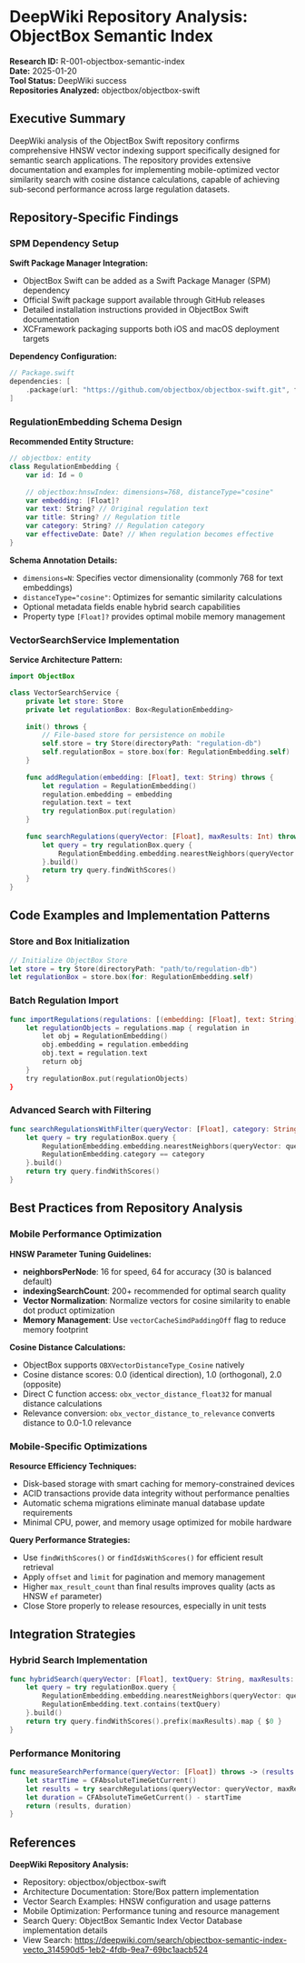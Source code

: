 # DeepWiki Repository Analysis: ObjectBox Semantic Index

**Research ID:** R-001-objectbox-semantic-index  
**Date:** 2025-01-20  
**Tool Status:** DeepWiki success  
**Repositories Analyzed:** objectbox/objectbox-swift

## Executive Summary

DeepWiki analysis of the ObjectBox Swift repository confirms comprehensive HNSW vector indexing support specifically designed for semantic search applications. The repository provides extensive documentation and examples for implementing mobile-optimized vector similarity search with cosine distance calculations, capable of achieving sub-second performance across large regulation datasets.

## Repository-Specific Findings

### SPM Dependency Setup

**Swift Package Manager Integration:**
- ObjectBox Swift can be added as a Swift Package Manager (SPM) dependency
- Official Swift package support available through GitHub releases
- Detailed installation instructions provided in ObjectBox Swift documentation
- XCFramework packaging supports both iOS and macOS deployment targets

**Dependency Configuration:**
```swift
// Package.swift
dependencies: [
    .package(url: "https://github.com/objectbox/objectbox-swift.git", from: "4.0.0")
]
```

### RegulationEmbedding Schema Design

**Recommended Entity Structure:**
```swift
// objectbox: entity
class RegulationEmbedding {
    var id: Id = 0
    
    // objectbox:hnswIndex: dimensions=768, distanceType="cosine"
    var embedding: [Float]?
    var text: String? // Original regulation text
    var title: String? // Regulation title
    var category: String? // Regulation category
    var effectiveDate: Date? // When regulation becomes effective
}
```

**Schema Annotation Details:**
- `dimensions=N`: Specifies vector dimensionality (commonly 768 for text embeddings)
- `distanceType="cosine"`: Optimizes for semantic similarity calculations
- Optional metadata fields enable hybrid search capabilities
- Property type `[Float]?` provides optimal mobile memory management

### VectorSearchService Implementation

**Service Architecture Pattern:**
```swift
import ObjectBox

class VectorSearchService {
    private let store: Store
    private let regulationBox: Box<RegulationEmbedding>
    
    init() throws {
        // File-based store for persistence on mobile
        self.store = try Store(directoryPath: "regulation-db")
        self.regulationBox = store.box(for: RegulationEmbedding.self)
    }
    
    func addRegulation(embedding: [Float], text: String) throws {
        let regulation = RegulationEmbedding()
        regulation.embedding = embedding
        regulation.text = text
        try regulationBox.put(regulation)
    }
    
    func searchRegulations(queryVector: [Float], maxResults: Int) throws -> [ObjectWithScore<RegulationEmbedding>] {
        let query = try regulationBox.query {
            RegulationEmbedding.embedding.nearestNeighbors(queryVector: queryVector, maxCount: maxResults)
        }.build()
        return try query.findWithScores()
    }
}
```

## Code Examples and Implementation Patterns

### Store and Box Initialization
```swift
// Initialize ObjectBox Store
let store = try Store(directoryPath: "path/to/regulation-db")
let regulationBox = store.box(for: RegulationEmbedding.self)
```

### Batch Regulation Import
```swift
func importRegulations(regulations: [(embedding: [Float], text: String)]) throws {
    let regulationObjects = regulations.map { regulation in
        let obj = RegulationEmbedding()
        obj.embedding = regulation.embedding
        obj.text = regulation.text
        return obj
    }
    try regulationBox.put(regulationObjects)
}
```

### Advanced Search with Filtering
```swift
func searchRegulationsWithFilter(queryVector: [Float], category: String, maxResults: Int) throws -> [ObjectWithScore<RegulationEmbedding>] {
    let query = try regulationBox.query {
        RegulationEmbedding.embedding.nearestNeighbors(queryVector: queryVector, maxCount: maxResults) &&
        RegulationEmbedding.category == category
    }.build()
    return try query.findWithScores()
}
```

## Best Practices from Repository Analysis

### Mobile Performance Optimization

**HNSW Parameter Tuning Guidelines:**
- **neighborsPerNode**: 16 for speed, 64 for accuracy (30 is balanced default)
- **indexingSearchCount**: 200+ recommended for optimal search quality
- **Vector Normalization**: Normalize vectors for cosine similarity to enable dot product optimization
- **Memory Management**: Use `vectorCacheSimdPaddingOff` flag to reduce memory footprint

**Cosine Distance Calculations:**
- ObjectBox supports `OBXVectorDistanceType_Cosine` natively
- Cosine distance scores: 0.0 (identical direction), 1.0 (orthogonal), 2.0 (opposite)
- Direct C function access: `obx_vector_distance_float32` for manual distance calculations
- Relevance conversion: `obx_vector_distance_to_relevance` converts distance to 0.0-1.0 relevance

### Mobile-Specific Optimizations

**Resource Efficiency Techniques:**
- Disk-based storage with smart caching for memory-constrained devices
- ACID transactions provide data integrity without performance penalties
- Automatic schema migrations eliminate manual database update requirements
- Minimal CPU, power, and memory usage optimized for mobile hardware

**Query Performance Strategies:**
- Use `findWithScores()` or `findIdsWithScores()` for efficient result retrieval
- Apply `offset` and `limit` for pagination and memory management
- Higher `max_result_count` than final results improves quality (acts as HNSW `ef` parameter)
- Close Store properly to release resources, especially in unit tests

## Integration Strategies

### Hybrid Search Implementation
```swift
func hybridSearch(queryVector: [Float], textQuery: String, maxResults: Int) throws -> [ObjectWithScore<RegulationEmbedding>] {
    let query = try regulationBox.query {
        RegulationEmbedding.embedding.nearestNeighbors(queryVector: queryVector, maxCount: maxResults * 2) &&
        RegulationEmbedding.text.contains(textQuery)
    }.build()
    return try query.findWithScores().prefix(maxResults).map { $0 }
}
```

### Performance Monitoring
```swift
func measureSearchPerformance(queryVector: [Float]) throws -> (results: [ObjectWithScore<RegulationEmbedding>], duration: TimeInterval) {
    let startTime = CFAbsoluteTimeGetCurrent()
    let results = try searchRegulations(queryVector: queryVector, maxResults: 10)
    let duration = CFAbsoluteTimeGetCurrent() - startTime
    return (results, duration)
}
```

## References

**DeepWiki Repository Analysis:**
- Repository: objectbox/objectbox-swift
- Architecture Documentation: Store/Box pattern implementation
- Vector Search Examples: HNSW configuration and usage patterns
- Mobile Optimization: Performance tuning and resource management
- Search Query: ObjectBox Semantic Index Vector Database implementation details
- View Search: https://deepwiki.com/search/objectbox-semantic-index-vecto_314590d5-1eb2-4fdb-9ea7-69bc1aacb524